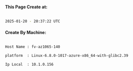 
   
#### This Page Create at:

```bash

2025-01-20 - 20:37:22 UTC

```

#### Create By Machine:

```bash

Host Name : fv-az1065-140

platform  : Linux-6.8.0-1017-azure-x86_64-with-glibc2.39

Ip Local  : 10.1.0.156

```

